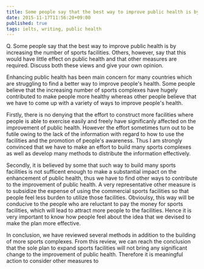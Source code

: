 ```yaml
---
title: Some people say that the best way to improve public health is by increasing the number of sports facilities. Others, however, say that this would have little effect on public health and that other measures are required.
date: 2015-11-17T11:56:20+09:00
published: true
tags: ielts, writing, public health
---
```



Q. Some people say that the best way to improve public health is by increasing the number of sports facilities. Others, however, say that this would have little effect on public health and that other measures are required.
Discuss both these views and give your own opinion.


Enhancing public health has been main concern for many countries which are struggling to find a better way to improve people's health. Some people believe that the increasing number of sports complexes have hugely contributed to make people more healthy whereas other people believe that we have to come up with a variety of ways to improve people's health.

Firstly, there is no denying that the effort to construct more facilities where people is able to exercise easily and freely have significanly affected on the improvement of public health. However the effort sometimes turn out to be futile owing to the lack of the information with regard to how to use the facilities and the promotion of people's awareness. Thus I am strongly convinced that we have to make an effort to build many sports complexes as well as develop many methods to distribute the information effectively.

Secondly, it is believed by some that such way to build many sports facilities is not sufficent enough to make a substantial impact on the enhancement of public health, thus we have to find other ways to contribute  to the improvement of public health.  A very representative other measure is to subsidize the expense of using the commercial sports facilities so that people feel less burden to utilize those facilities. Obvioulsy, this way will be conducive to the people who are reluctant to pay the money for sports facilities, which will lead to attract more people to the facilities. Hence it is very important to know how people feel about the idea that we devised to make the plan more effective.

In conclusion, we have reviewed several methods in addition to the building of more sports complexes. From this review, we can reach the conclusion that the sole plan to expand sports facilities will not bring any significant change to the improvement of public health. Therefore it is meaningful action to consider other measures to
